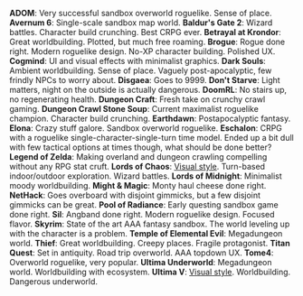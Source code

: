 **ADOM**: Very successful sandbox overworld roguelike. Sense of place.
**Avernum 6**: Single-scale sandbox map world.
**Baldur's Gate 2**: Wizard battles. Character build crunching. Best CRPG ever.
**Betrayal at Krondor**: Great worldbuilding. Plotted, but much free roaming.
**Brogue**: Rogue done right. Modern roguelike design. No-XP character building. Polished UX.
**Cogmind**: UI and visual effects with minimalist graphics.
**Dark Souls**: Ambient worldbuilding. Sense of place. Vaguely post-apocalyptic, few frindly NPCs to worry about.
**Disgaea**: Goes to 9999.
**Don't Starve**: Light matters, night on the outside is actually dangerous.
**DoomRL**: No stairs up, no regenerating health.
**Dungeon Craft**: Fresh take on crunchy crawl gaming.
**Dungeon Crawl Stone Soup**: Current maximalist roguelike champion. Character build crunching.
**Earthdawn**: Postapocalyptic fantasy.
**Elona**: Crazy stuff galore. Sandbox overworld roguelike.
**Eschalon**: CRPG with a roguelike single-character-single-turn time model. Ended up a bit dull with few tactical options at times though, what should be done better?
**Legend of Zelda**: Making overland and dungeon crawling compelling without any RPG stat cruft.
**Lords of Chaos**: [Visual style](lords_of_chaos.png). Turn-based indoor/outdoor exploration. Wizard battles.
**Lords of Midnight**: Minimalist moody worldbuilding.
**Might & Magic**: Monty haul cheese done right.
**NetHack**: Goes overboard with disjoint gimmicks, but a few disjoint gimmicks can be great.
**Pool of Radiance**: Early questing sandbox game done right.
**Sil**: Angband done right. Modern roguelike design. Focused flavor.
**Skyrim**: State of the art AAA fantasy sandbox. The world leveling up with the character is a problem.
**Temple of Elemental Evil**: Megadungeon world.
**Thief**: Great worldbuilding. Creepy places. Fragile protagonist.
**Titan Quest**: Set in antiquity. Road trip overworld. AAA topdown UX.
**Tome4**: Overworld roguelike, very popular.
**Ultima Underworld**: Megadungeon world. Worldbuilding with ecosystem.
**Ultima V**: [Visual style](ultima_v.png). Worldbuilding. Dangerous underworld.
